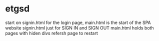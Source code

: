 # etgsd
start on signin.html for the login page, main.html is the start of the SPA website
signin.html just for SIGN IN and SIGN OUT
main.html holds both pages with hiden divs refersh page to restart
